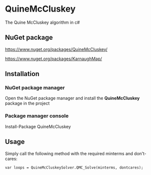 # QuineMcCluskey
The Quine McCluskey algorithm in c#
## NuGet package
https://www.nuget.org/packages/QuineMcCluskey/

https://www.nuget.org/packages/KarnaughMap/
## Installation
### NuGet package manager
Open the NuGet package manager and install the **QuineMcCluskey** package in the project
### Package manager console
Install-Package QuineMcCluskey
## Usage
Simply call the following method with the required minterms and don't-cares:

    var loops = QuineMcCluskeySolver.QMC_Solve(minterms, dontcares);
